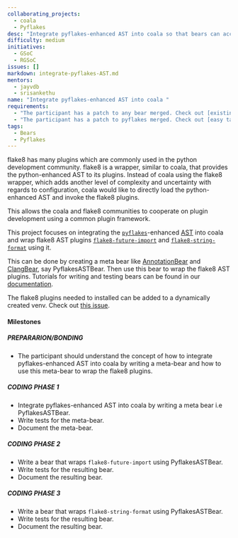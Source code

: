 ```yaml
--- 
collaborating_projects: 
  - coala
  - Pyflakes
desc: "Integrate pyflakes-enhanced AST into coala so that bears can access it."
difficulty: medium
initiatives: 
  - GSoC
  - RGSoC
issues: []
markdown: integrate-pyflakes-AST.md
mentors: 
  - jayvdb
  - srisankethu
name: "Integrate pyflakes-enhanced AST into coala "
requirements: 
  - "The participant has a patch to any bear merged. Check out [existing bear proposal](https://github.com/coala/coala-bears/issues)."
  - "The participant has a patch to pyflakes merged. Check out [easy task](https://bugs.launchpad.net/pyflakes/+bugs?field.tag=easy)."
tags: 
  - Bears
  - Pyflakes
---
```

flake8 has many plugins which are commonly used in the python development
community. flake8 is a wrapper, similar to coala, that provides the
python-enhanced AST to its plugins. Instead of coala using the flake8
wrapper, which adds another level of complexity and uncertainty with regards
to configuration, coala would like to directly load the python-enhanced AST
and invoke the flake8 plugins.

This allows the coala and flake8 communities to cooperate on plugin
development using a common plugin framework.

This project focuses on integrating the
[`pyflakes`](https://pypi.python.org/pypi/pyflakes)-enhanced
[AST](https://en.wikipedia.org/wiki/Abstract_syntax_tree) into coala and
wrap flake8 AST plugins
[`flake8-future-import`](https://github.com/xZise/flake8-future-import) and
[`flake8-string-format`](https://github.com/xZise/flake8-string-format) using
it.

This can be done by creating a meta bear like
[AnnotationBear](https://github.com/coala/coala-bears/blob/1892b64722f1c10bd2a29611af4dcc18ad76af3a/bears/general/AnnotationBear.py)
and [ClangBear](https://github.com/coala/coala-bears/blob/27a06d19076633a4e796472cf6d6ad55c27045c5/bears/c_languages/ClangBear.py),
say PyflakesASTBear. Then use this bear to wrap the flake8 AST plugins.
Tutorials for writing and testing bears can be found in our
[documentation](https://api.coala.io).

The flake8 plugins needed to installed can be added to a dynamically created
venv. Check out
[this issue](https://gitlab.com/coala/package_manager/issues/25).

#### Milestones

##### PREPARARION/BONDING

* The participant should understand the concept of how to integrate
pyflakes-enhanced AST into coala by writing a meta-bear and how to use this
meta-bear to wrap the flake8 plugins.

##### CODING PHASE 1

* Integrate pyflakes-enhanced AST into coala by writing a meta bear i.e
PyflakesASTBear.
* Write tests for the meta-bear.
* Document the meta-bear.

##### CODING PHASE 2

* Write a bear that wraps `flake8-future-import` using PyflakesASTBear.
* Write tests for the resulting bear.
* Document the resulting bear.

##### CODING PHASE 3

* Write a bear that wraps `flake8-string-format` using PyflakesASTBear.
* Write tests for the resulting bear.
* Document the resulting bear.
